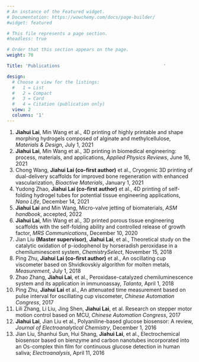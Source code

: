 ```yaml
---
# An instance of the Featured widget.
# Documentation: https://wowchemy.com/docs/page-builder/
#widget: featured

# This file represents a page section.
#headless: true

# Order that this section appears on the page.
weight: 70

Title: 'Publications                                       '

design:
  # Choose a view for the listings:
  #   1 = List
  #   2 = Compact
  #   3 = Card
  #   4 = Citation (publication only)
  view: 2
  columns: '1'
---
```


1. **Jiahui Lai**, Min Wang et al., 4D printing of highly printable and shape morphing hydrogels composed of alginate and methylcellulose, _Materials & Design_, July 1, 2021
2. **Jiahui Lai**, Min Wang et al., 3D printing in biomedical engineering: process, materials, and applications, _Applied Physics Reviews_, June 16, 2021
3. Chong Wang, **Jiahui Lai (co-first author)** et al., Cryogenic 3D printing of dual-delivery scaffolds for improved bone regeneration with enhanced vascularization, _Bioactive Materials_, January 1, 2021
4. Yudong Zhao, **Jiahui Lai (co-first author)** et al., 4D printing of self-folding hydrogel tubes for potential tissue engineering applications, _Nano Life_, December 14, 2021
5. **Jiahui Lai** and Min Wang, Micro-valve jetting of biomaterials, _ASM handbook_, accepted, 2022
6. **Jiahui Lai**, Min Wang et al., 3D printed porous tissue engineering scaffolds with the self-folding ability and controlled release of growth factor, _MRS Communications_, December 10, 2020
7. Jian Liu **(Master supervisor)**, **Jiahui Lai**, et al., Theoretical study on the catalytic oxidation of p-iodophenol by horseradish peroxidase in a chemiluminescent system, _ChemistrySelect_, November 15, 2018
8. Ping Zhu, **Jiahui Lai (co-first author)** et al., An oscillating cup viscometer based on Shvidkovskiy algorithm for molten metals, _Measurement_, July 1, 2018
9. Zhao Zhang, **Jiahui Lai**, et al., Peroxidase-catalyzed chemiluminescence system and its application in immunoassay, _Talanta_, April 1, 2018
10. Ping Zhu, **Jiahui Lai** et al., An attenuated time measurement based on pulse interval for oscillating cup viscometer, _Chinese Automation Congress_, 2017
11. Lili Zhang, Li Liu, Jing Shen, **Jiahui Lai**, et al. Research on stepper motor motion control based on MCU, _Chinese Automation Congress_, 2017
12. **Jiahui Lai**, Jian Liu et al., Polyaniline-based glucose biosensor: A review, _Journal of Electroanalytical Chemistry_, December 1, 2016
13. Jian Liu, Shanhui Sun, Hui Shang, **Jiahui Lai**, et al., Electrochemical biosensor based on bienzyme and carbon nanotubes incorporated into an Os-complex thin film for continuous glucose detection in human saliva; _Electroanalysis_, April 11, 2016